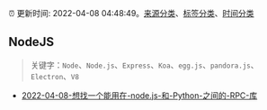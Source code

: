 :alarm_clock: 更新时间: 2022-04-08 04:48:49。[来源分类](../README.md)、[标签分类](../TAGS.md)、[时间分类](../TIMELINE.md)

## NodeJS


> 关键字：`Node`、`Node.js`、`Express`、`Koa`、`egg.js`、`pandora.js`、`Electron`、`V8`



- [2022-04-08-想找一个能用在-node.js-和-Python-之间的-RPC-库](https://www.v2ex.com/t/845644) 